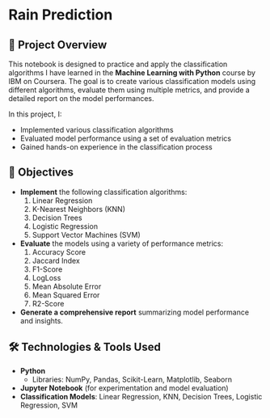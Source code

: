 # **Rain Prediction**

## 📌 **Project Overview**  
This notebook is designed to practice and apply the classification algorithms I have learned in the **Machine Learning with Python** course by IBM on Coursera. The goal is to create various classification models using different algorithms, evaluate them using multiple metrics, and provide a detailed report on the model performances.

In this project, I:
- Implemented various classification algorithms
- Evaluated model performance using a set of evaluation metrics
- Gained hands-on experience in the classification process

## 🎯 **Objectives**  
- **Implement** the following classification algorithms:
  1. Linear Regression  
  2. K-Nearest Neighbors (KNN)  
  3. Decision Trees  
  4. Logistic Regression  
  5. Support Vector Machines (SVM)  
- **Evaluate** the models using a variety of performance metrics:
  1. Accuracy Score  
  2. Jaccard Index  
  3. F1-Score  
  4. LogLoss  
  5. Mean Absolute Error  
  6. Mean Squared Error  
  7. R2-Score  
- **Generate a comprehensive report** summarizing model performance and insights.

## 🛠 **Technologies & Tools Used**  
- **Python**  
  - Libraries: NumPy, Pandas, Scikit-Learn, Matplotlib, Seaborn  
- **Jupyter Notebook** (for experimentation and model evaluation)  
- **Classification Models**: Linear Regression, KNN, Decision Trees, Logistic Regression, SVM  
